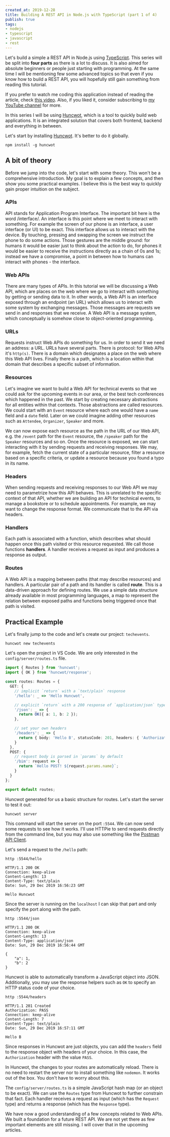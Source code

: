 ```yaml
---
created_at: 2019-12-28
title: Building A REST API in Node.js with TypeScript (part 1 of 4)
publish: true
tags:
- nodejs
- typescript
- javascript
- rest
---
```


Let's build a simple a REST API in Node.js using [TypeScript](https://www.typescriptlang.org/). This series will be split into **four parts** as there is a lot to discuss. It is also aimed for absolute beginners or people just starting with programming. At the same time I will be mentioning few some advanced topics so that even if you know how to build a REST API, you will hopefully still gain something from reading this tutorial.

<div class="notice warning">
If you prefer to watch me coding this application instead of reading the article, check <a href="https://www.youtube.com/watch?v=AqanhZQJfrw">this video</a>. Also, if you liked it, consider subscribing to <a href="https://www.youtube.com/zaiste">my YouTube channel</a> for more.
</div>

In this series I will be using [Huncwot](https://github.com/huncwotjs/huncwot), which is a tool to quickly build web applications. It is an integrated solution that covers both frontend, backend and everything in between.

Let's start by installing [Huncwot](https://github.com/huncwotjs/huncwot). It's better to do it globally.

```shell
npm install -g huncwot
```

## A bit of theory

Before we jump into the code, let's start with some theory. This won't be a comprehensive introduction. My goal is to explain a few concepts, and then show you some practical examples. I believe this is the best way to quickly gain proper intuition on the subject.

### APIs

API stands for Application Program Interface. The important bit here is the word /interface/. An interface is this point where we meet to interact with something. For example the screen of our phone is an interface, a user interface (or UI) to be exact. This interface allows us to interact with the device. By touching, pressing and swapping the screen we instruct the phone to do some actions. Those gestures are the middle ground: for humans it would be easier just to think about the action to do, for phones it would be easier to receive the instructions directly as a chain of 0s and 1s; instead we have a compromise, a point in between how to humans can interact with phones - the interface.

### Web APIs

There are many types of APIs. In this tutorial we will be discussing a Web API, which are places on the web where we go to interact with something by getting or sending data to it. In other words, a Web API is an interface exposed through an endpoint (an URL) which allows us to interact with some system by exchanging messages. Those messages are requests we send in and responses that we receive. A Web API is a message system, which conceptually is somehow close to object-oriented programming.

### URLs

Requests instruct Web APIs do something for us. In order to send it we need an address: a URL. URLs have several parts. There is protocol: for Web APIs it's `http(s)`. There is a domain which designates a place on the web where this Web API lives. Finally there is a path, which is a location within that domain that describes a specific subset of information.

### Resources

Let's imagine we want to build a Web API for technical events so that we could ask for the upcoming events in our area, or the best tech conferences which happened in the past. We start by creating necessary abstractions for all entities within that contexts. Those abstractions are called resources. We could start with an `Event` resource where each one would have a `name` field and a `date` field. Later on we could imagine adding other resources such as `Attendee`, `Organizer`, `Speaker` and more.

We can now expose each resource as the path in the URL of our Web API, e.g. the `/event` path for the `Event` resource, the `/speaker` path for the `Speaker` resources and so on. Once the resource is exposed, we can start interacting with it by sending requests and receiving responses. We may, for example, fetch the current state of a particular resource, filter a resource based on a specific criteria, or update a resource because you found a typo in its name.

### Headers

When sending requests and receiving responses to our Web API we may need to parametrize how this API behaves. This is unrelated to the specific context of that API, whether we are building an API for technical events, to manage a bookstore or to schedule appointments. For example, we may want to change the response format. We communicate that to the API via headers.

### Handlers

Each path is associated with a function, which describes what should happen once this path visited or this resource requested. We call those functions **handlers**. A handler receives a request as input and produces a response as output.

### Routes

A Web API is a mapping between paths (that may describe resources) and handlers. A particular pair of a path and its handler is called **route**. This is a data-driven approach for defining routes. We use a simple data structure already available in most programming languages, a map to represent the relation between exposed paths and functions being triggered once that path is visited.

## Practical Example

Let's finally jump to the code and let's create our project: `techevents`.

```shell
huncwot new techevents
```

Let's open the project in VS Code. We are only interested in the `config/server/routes.ts` file.

```typescript
import { Routes } from 'huncwot';
import { OK } from 'huncwot/response';

const routes: Routes = {
  GET: {
    // implicit `return` with a `text/plain` response
    '/hello': _ => 'Hello Huncwot',

    // explicit `return` with a 200 response of `application/json` type
    '/json': _ => {
      return OK({ a: 1, b: 2 });
    },

    // set your own headers
    '/headers': _ => {
      return { body: 'Hello B', statusCode: 201, headers: { 'Authorization': 'PASS' } };
    }
  },
  POST: {
    // request body is parsed in `params` by default
    '/bim': request => {
      return `Hello POST! ${request.params.name}`;
    }
  }
};

export default routes;
```

Huncwot generated for us a basic structure for routes. Let's start the server to test it out:

```
huncwot server
```

This command will start the server on the port `:5544`. We can now send some requests to see how it works. I'll use HTTPie to send requests directly from the command line, but you may also use something like the [Postman API Client](https://www.typescriptlang.org/).

Let's send a request to the `/hello` path:

```
http :5544/hello
```
```
HTTP/1.1 200 OK
Connection: keep-alive
Content-Length: 13
Content-Type: text/plain
Date: Sun, 29 Dec 2019 16:56:23 GMT

Hello Huncwot
```

Since the server is running on the `localhost` I can skip that part and only specify the port along with the path.

```
http :5544/json
```
```
HTTP/1.1 200 OK
Connection: keep-alive
Content-Length: 13
Content-Type: application/json
Date: Sun, 29 Dec 2019 16:56:44 GMT

{
    "a": 1,
    "b": 2
}
```

Huncwot is able to automatically transform a JavaScript object into JSON. Additionally, you may use the response helpers such as `OK` to specify an HTTP status code of your choice.

```
http :5544/headers
```
```{2}
HTTP/1.1 201 Created
Authorization: PASS
Connection: keep-alive
Content-Length: 7
Content-Type: text/plain
Date: Sun, 29 Dec 2019 16:57:11 GMT

Hello B
```

Since responses in Huncwot are just objects, you can add the `headers` field to the response object with headers of your choice. In this case, the `Authorization` header with the value `PASS`.

In Huncwot, the changes to your routes are automatically reload. There is no need to restart the server nor to install something like `nodemon`. It works out of the box. You don't have to worry about this.

The `config/server/routes.ts` is a simple JavaScript hash map (or an object to be exact). We can use the `Routes` type from Huncwot to further constrain that fact. Each handler receives a request as input (which has the `Request` type) and returns a response (which has the `Response` type).

We have now a good understanding of a few concepts related to Web APIs. We built a foundation for a future REST API. We are not yet there as few important elements are still missing. I will cover that in the upcoming articles.



